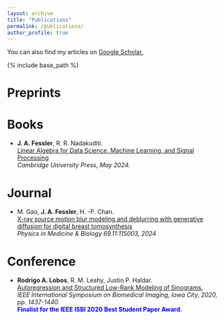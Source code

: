 ```yaml
---
layout: archive
title: "Publications"
permalink: /publications/
author_profile: true
---
```


You can also find my articles on [Google Scholar.](https://scholar.google.com/citations?user=J5f4Gq8AAAAJ&hl=en&oi=ao)
  
{% include base_path %}

<b>Preprints</b>
======

<b>Books</b>
======
* <b>J. A. Fessler</b>, R. R. Nadakuditi.  <br>[Linear Algebra for Data Science, Machine Learning, and Signal Processing](https://www.cambridge.org/highereducation/books/linear-algebra-for-data-science-machine-learning-and-signal-processing/1D558680AF26ED577DBD9C4B5F1D0FED#overview)<br><em> Cambridge University Press, May 2024.</em>

<b>Journal</b>
======
*  M. Gao, <b>J. A. Fessler</b>, H. -P. Chan.  <br>[X-ray source motion blur modeling and deblurring with generative diffusion for digital breast tomosynthesis](https://iopscience.iop.org/article/10.1088/1361-6560/ad40f8/meta)<br><em> Physics in Medicine & Biology 69.11:115003, 2024</em>

<b>Conference</b>
======

* <b>Rodrigo A. Lobos</b>, R. M. Leahy, Justin P. Haldar. <br>[Autoregression and Structured Low-Rank Modeling of Sinograms.](https://ieeexplore.ieee.org/document/9098484)<br><em>IEEE International Symposium on Biomedical Imaging, Iowa City, 2020, pp. 1437-1440.</em><br><b><font color="blue">Finalist for the IEEE ISBI 2020 Best Student Paper Award.</font></b> 

